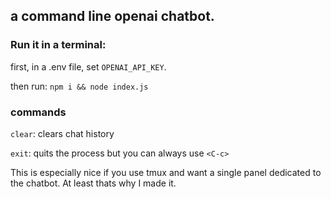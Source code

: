 ## a command line openai chatbot.

### Run it in a terminal: 

first, in a .env file, set `OPENAI_API_KEY`.

then run: `npm i && node index.js`

### commands

`clear`: clears chat history

`exit`: quits the process but you can always use `<C-c>`

This is especially nice if you use tmux and want a single panel dedicated to the chatbot.
At least thats why I made it.
